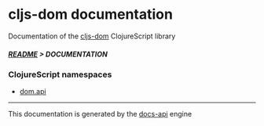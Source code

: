 
# cljs-dom documentation

Documentation of the [cljs-dom](https://github.com/bithandshake/cljs-dom) ClojureScript library

##### [README](../README.md) > DOCUMENTATION

### ClojureScript namespaces

* [dom.api](cljs/dom/API.md)

---

This documentation is generated by the [docs-api](https://github.com/bithandshake/docs-api) engine

